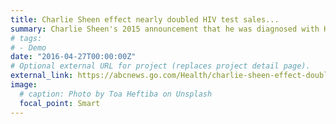 ```yaml
---
title: Charlie Sheen effect nearly doubled HIV test sales...
summary: Charlie Sheen's 2015 announcement that he was diagnosed with HIV years earlier seems to...
# tags:
# - Demo
date: "2016-04-27T00:00:00Z"
# Optional external URL for project (replaces project detail page).
external_link: https://abcnews.go.com/Health/charlie-sheen-effect-doubled-hiv-test-sales-announced/story?id=47486953
image:
  # caption: Photo by Toa Heftiba on Unsplash
  focal_point: Smart
---
```

